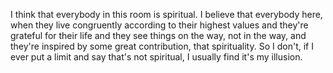  I think that everybody in this room is spiritual. I believe that everybody here, when they live congruently according to their highest values and they're grateful for their life and they see things on the way, not in the way, and they're inspired by some great contribution, that spirituality. So I don't, if I ever put a limit and say that's not spiritual, I usually find it's my illusion.